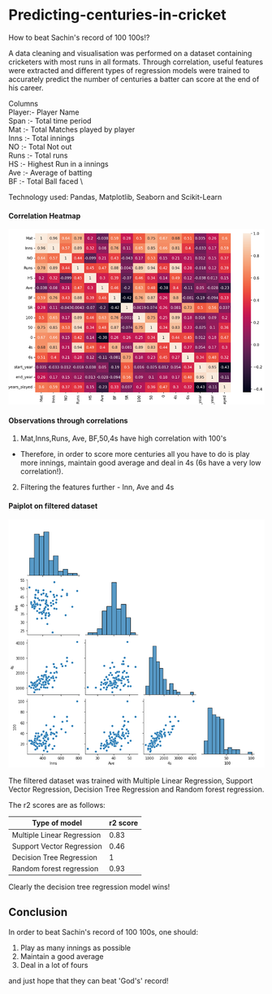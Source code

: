 # Predicting-centuries-in-cricket

How to beat Sachin's record of 100 100s!?

A data cleaning and visualisation was performed on a dataset containing cricketers with most runs in all formats.
Through correlation, useful features were extracted and different types of regression models were trained to accurately predict the number of centuries a batter can score at the end of his career.

Columns \
Player:- Player Name \
Span :- Total time period \
Mat :- Total Matches played by player \
Inns :- Total innings \
NO :- Total Not out \
Runs :- Total runs \
HS :- Highest Run in a innings \
Ave :- Average of batting \
BF :- Total Ball faced \

Technology used: Pandas, Matplotlib, Seaborn and Scikit-Learn


#### Correlation Heatmap

![](/centuries_heat.png)


#### Observations through correlations


1. Mat,Inns,Runs, Ave, BF,50,4s have high correlation with 100's

- Therefore, in order to score more centuries all you have to do is play more innings, maintain good average and deal in 4s (6s have a very low correlation!).

2. Filtering the features further - Inn, Ave and 4s


#### Paiplot on filtered dataset

![](/centuries_pair.png)

The filtered dataset was trained with Multiple Linear Regression, Support Vector Regression, Decision Tree Regression and Random forest regression.

The r2 scores are as follows:

| Type of model      | r2 score |
| ----------| ----------- |
| Multiple Linear Regression     | 0.83            |
| Support Vector Regression| 0.46             |
| Decision Tree Regression     |     1         |
| Random forest regression       |     0.93         |


Clearly the decision tree regression model wins!

## Conclusion
In order to beat Sachin's record of 100 100s, one should:
1. Play as many innings as possible
2. Maintain a good average
3. Deal in a lot of fours

and just hope that they can beat 'God's' record!





